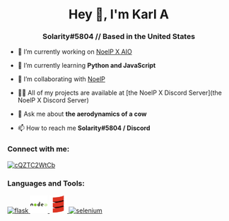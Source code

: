 <h1 align="center">Hey 👋, I'm Karl A</h1>
<h3 align="center">Solarity#5804 // Based in the United States</h3>

- 🔭 I’m currently working on [NoelP X AIO](https://noelp-backend.xyz/download)

- 🌱 I’m currently learning **Python and JavaScript**

- 👯 I’m collaborating with [NoelP](https://github.com/NoelisTired)

- 👨‍💻 All of my projects are available at [the NoelP X Discord Server](the NoelP X Discord Server)

- 💬 Ask me about **the aerodynamics of a cow**

- 📫 How to reach me **Solarity#5804 / Discord**

<h3 align="left">Connect with me:</h3>
<p align="left">
<a href="https://discord.gg/cQZTC2WtCb" target="blank"><img align="center" src="https://raw.githubusercontent.com/rahuldkjain/github-profile-readme-generator/master/src/images/icons/Social/discord.svg" alt="cQZTC2WtCb" height="30" width="40" /></a>
</p>

<h3 align="left">Languages and Tools:</h3>
<p align="left"> <a href="https://flask.palletsprojects.com/" target="_blank" rel="noreferrer"> <img src="https://www.vectorlogo.zone/logos/pocoo_flask/pocoo_flask-icon.svg" alt="flask" width="40" height="40"/> </a> <a href="https://nodejs.org" target="_blank" rel="noreferrer"> <img src="https://raw.githubusercontent.com/devicons/devicon/master/icons/nodejs/nodejs-original-wordmark.svg" alt="nodejs" width="40" height="40"/> </a> <a href="https://www.scala-lang.org" target="_blank" rel="noreferrer"> <img src="https://raw.githubusercontent.com/devicons/devicon/master/icons/scala/scala-original.svg" alt="scala" width="40" height="40"/> </a> <a href="https://www.selenium.dev" target="_blank" rel="noreferrer"> <img src="https://raw.githubusercontent.com/detain/svg-logos/780f25886640cef088af994181646db2f6b1a3f8/svg/selenium-logo.svg" alt="selenium" width="40" height="40"/> </a> </p>
